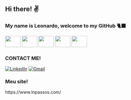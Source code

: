 ## Hi there! ✌️
### My name is Leonardo, welcome to my GitHub 🐈‍⬛
<div>
  <img height="37" width="50" src="https://cdn.jsdelivr.net/gh/devicons/devicon/icons/python/python-original.svg" />
  <img height="37" width="50" src="https://cdn.jsdelivr.net/gh/devicons/devicon/icons/javascript/javascript-original.svg" />
  <img height="37" width="50" src="https://cdn.jsdelivr.net/gh/devicons/devicon/icons/php/php-original.svg" />
  <img height="37" width="50" src="https://cdn.jsdelivr.net/gh/devicons/devicon/icons/html5/html5-original.svg" />
  <img height="37" width="50" src="https://cdn.jsdelivr.net/gh/devicons/devicon/icons/css3/css3-original.svg" />
</div>

### CONTACT ME!
  
[![LinkedIn](https://img.shields.io/badge/LinkedIn-0077B5?style=for-the-badge&logo=linkedin&logoColor=white)](https://www.linkedin.com/in/leonardo-passos-aa755b209/)
[![Gmail](https://img.shields.io/badge/Gmail-D14836?style=for-the-badge&logo=gmail&logoColor=white)](mailto:leo.nardo.360@hotmail.com)
<br>
### Meu site!
<p>https://www.lnpassos.com/</p>

